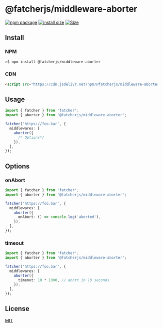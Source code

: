 # @fatcherjs/middleware-aborter

<a href="https://npmjs.com/package/@fatcherjs/middleware-aborter"><img src="https://img.shields.io/npm/v/@fatcherjs/middleware-aborter.svg" alt="npm package"></a>
[![install size](https://packagephobia.com/badge?p=@fatcherjs/middleware-aborter)](https://packagephobia.com/result?p=@fatcherjs/middleware-aborter)
<a href="https://unpkg.com/@fatcherjs/middleware-aborter"><img alt="Size" src="https://img.badgesize.io/https://unpkg.com/@fatcherjs/middleware-aborter"></a>

## Install

### NPM

```bash
>$ npm install @fatcherjs/middleware-aborter
```

### CDN

```html
<script src="https://cdn.jsdelivr.net/npm/@fatcherjs/middleware-aborter/dist/index.min.js"></script>
```

## Usage

```ts
import { fatcher } from 'fatcher';
import { aborter } from '@fatcherjs/middleware-aborter';

fatcher('https://foo.bar', {
  middlewares: [
    aborter({
      /* Options*/
    }),
  ],
});
```

## Options

### onAbort

```ts
import { fatcher } from 'fatcher';
import { aborter } from '@fatcherjs/middleware-aborter';

fatcher('https://foo.bar', {
  middlewares: [
    aborter({
      onAbort: () => console.log('aborted'),
    }),
  ],
});
```

### timeout

```ts
import { fatcher } from 'fatcher';
import { aborter } from '@fatcherjs/middleware-aborter';

fatcher('https://foo.bar', {
  middlewares: [
    aborter({
      timeout: 10 * 1000, // abort in 10 seconds
    }),
  ],
});
```

## License

[MIT](https://github.com/fanhaoyuan/fatcher/blob/master/LICENSE)

